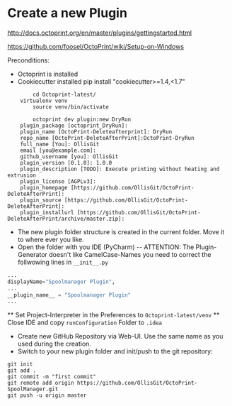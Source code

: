 # Create a new Plugin
http://docs.octoprint.org/en/master/plugins/gettingstarted.html

https://github.com/foosel/OctoPrint/wiki/Setup-on-Windows

Preconditions: 
- Octoprint is installed
- Cookiecutter installed 
	pip install "cookiecutter>=1.4,<1.7" 
```
        cd Octoprint-latest/
	virtualenv venv
        source venv/bin/activate

        octoprint dev plugin:new DryRun
	plugin_package [octoprint_DryRun]:
	plugin_name [OctoPrint-Deleteafterprint]: DryRun
	repo_name [OctoPrint-DeleteAfterPrint]:OctoPrint-DryRun
	full_name [You]: OllisGit
	email [you@example.com]:
	github_username [you]: OllisGit
	plugin_version [0.1.0]: 1.0.0
	plugin_description [TODO]: Execute printing without heating and extrusion
	plugin_license [AGPLv3]:
	plugin_homepage [https://github.com/OllisGit/OctoPrint-DeleteAfterPrint]:
	plugin_source [https://github.com/OllisGit/OctoPrint-DeleteAfterPrint]:
	plugin_installurl [https://github.com/OllisGit/OctoPrint-DeleteAfterPrint/archive/master.zip]:
```
- The new plugin folder structure is created in the current folder. Move it to where ever you like.
- Open the folder with you IDE (PyCharm)
-- ATTENTION: The Plugin-Generator doesn't like CamelCase-Names you need to correct the follwowing lines in ```__init__.py```
```python
...
displayName="Spoolmanager Plugin",
...
__plugin_name__ = "Spoolmanager Plugin"
...
```
** Set Project-Interpreter in the Preferences to ```Octoprint-latest/venv```
** Close IDE and copy ```runConfiguration``` Folder to ```.idea```

* Create new GitHub Repository via Web-UI. Use the same name as you used during the creation.
* Switch to your new plugin folder and init/push to the git repository:
```
git init
git add .
git commit -m "first commit"
git remote add origin https://github.com/OllisGit/OctoPrint-SpoolManager.git
git push -u origin master
```
